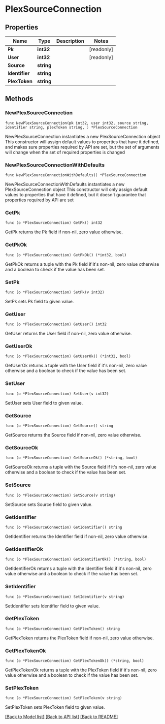 # PlexSourceConnection

## Properties

Name | Type | Description | Notes
------------ | ------------- | ------------- | -------------
**Pk** | **int32** |  | [readonly] 
**User** | **int32** |  | [readonly] 
**Source** | **string** |  | 
**Identifier** | **string** |  | 
**PlexToken** | **string** |  | 

## Methods

### NewPlexSourceConnection

`func NewPlexSourceConnection(pk int32, user int32, source string, identifier string, plexToken string, ) *PlexSourceConnection`

NewPlexSourceConnection instantiates a new PlexSourceConnection object
This constructor will assign default values to properties that have it defined,
and makes sure properties required by API are set, but the set of arguments
will change when the set of required properties is changed

### NewPlexSourceConnectionWithDefaults

`func NewPlexSourceConnectionWithDefaults() *PlexSourceConnection`

NewPlexSourceConnectionWithDefaults instantiates a new PlexSourceConnection object
This constructor will only assign default values to properties that have it defined,
but it doesn't guarantee that properties required by API are set

### GetPk

`func (o *PlexSourceConnection) GetPk() int32`

GetPk returns the Pk field if non-nil, zero value otherwise.

### GetPkOk

`func (o *PlexSourceConnection) GetPkOk() (*int32, bool)`

GetPkOk returns a tuple with the Pk field if it's non-nil, zero value otherwise
and a boolean to check if the value has been set.

### SetPk

`func (o *PlexSourceConnection) SetPk(v int32)`

SetPk sets Pk field to given value.


### GetUser

`func (o *PlexSourceConnection) GetUser() int32`

GetUser returns the User field if non-nil, zero value otherwise.

### GetUserOk

`func (o *PlexSourceConnection) GetUserOk() (*int32, bool)`

GetUserOk returns a tuple with the User field if it's non-nil, zero value otherwise
and a boolean to check if the value has been set.

### SetUser

`func (o *PlexSourceConnection) SetUser(v int32)`

SetUser sets User field to given value.


### GetSource

`func (o *PlexSourceConnection) GetSource() string`

GetSource returns the Source field if non-nil, zero value otherwise.

### GetSourceOk

`func (o *PlexSourceConnection) GetSourceOk() (*string, bool)`

GetSourceOk returns a tuple with the Source field if it's non-nil, zero value otherwise
and a boolean to check if the value has been set.

### SetSource

`func (o *PlexSourceConnection) SetSource(v string)`

SetSource sets Source field to given value.


### GetIdentifier

`func (o *PlexSourceConnection) GetIdentifier() string`

GetIdentifier returns the Identifier field if non-nil, zero value otherwise.

### GetIdentifierOk

`func (o *PlexSourceConnection) GetIdentifierOk() (*string, bool)`

GetIdentifierOk returns a tuple with the Identifier field if it's non-nil, zero value otherwise
and a boolean to check if the value has been set.

### SetIdentifier

`func (o *PlexSourceConnection) SetIdentifier(v string)`

SetIdentifier sets Identifier field to given value.


### GetPlexToken

`func (o *PlexSourceConnection) GetPlexToken() string`

GetPlexToken returns the PlexToken field if non-nil, zero value otherwise.

### GetPlexTokenOk

`func (o *PlexSourceConnection) GetPlexTokenOk() (*string, bool)`

GetPlexTokenOk returns a tuple with the PlexToken field if it's non-nil, zero value otherwise
and a boolean to check if the value has been set.

### SetPlexToken

`func (o *PlexSourceConnection) SetPlexToken(v string)`

SetPlexToken sets PlexToken field to given value.



[[Back to Model list]](../README.md#documentation-for-models) [[Back to API list]](../README.md#documentation-for-api-endpoints) [[Back to README]](../README.md)


